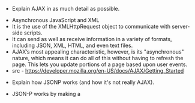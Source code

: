 * Explain AJAX in as much detail as possible.
 - Asynchronous JavaScript and XML
 - It is the use of the XMLHttpRequest object to communicate with server-side scripts. 
 - It can send as well as receive information in a variety of formats, including JSON, XML, HTML, and even text files. 
 - AJAX’s most appealing characteristic, however, is its "asynchronous" nature, which means it can do all of this without having to refresh the page. This lets you update portions of a page based upon user events.
 - src - https://developer.mozilla.org/en-US/docs/AJAX/Getting_Started
* Explain how JSONP works (and how it's not really AJAX).
 - JSON-P works by making a <script> element (either in HTML markup or inserted into the DOM via JavaScript), which requests to a remote data service location. 
 - The response (the loaded "JavaScript" content) is the name of a function pre-defined on the requesting web page, with the parameter being passed to it being the JSON data being requested. 
 - When the script executes, the function is called and passed the JSON data, allowing the requesting page to receive and process the data.
 - src - http://json-p.org/
* Have you ever used JavaScript templating?
  * If so, what libraries have you used?
   - handlebars and mustache
* Explain "hoisting".
* Describe event bubbling.
* What's the difference between an "attribute" and a "property"?
* Why is extending built in JavaScript objects not a good idea?
* Difference between document load event and document ready event?
* What is the difference between `==` and `===`?
* Explain the same-origin policy with regards to JavaScript.
* Make this work:
```javascript
duplicate([1,2,3,4,5]); // [1,2,3,4,5,1,2,3,4,5]
```
* Why is it called a Ternary expression, what does the word "Ternary" indicate?
* What is `"use strict";`? what are the advantages and disadvantages to using it?
* Create a for loop that iterates up to `100` while outputting **"fizz"** at multiples of `3`, `"buzz"` at multiples of `5` and **"fizzbuzz"** at multiples of `3` and `5`
* Why is it, in general, a good idea to leave the global scope of a website as-is and never touch it?
* Why would you use something like the `load` event? Does this event have disadvantages? Do you know any alternatives, and why would you use those?
* Explain what a single page app is and how to make one SEO-friendly.
* What is the extent of your experience with Promises and/or their polyfills?
